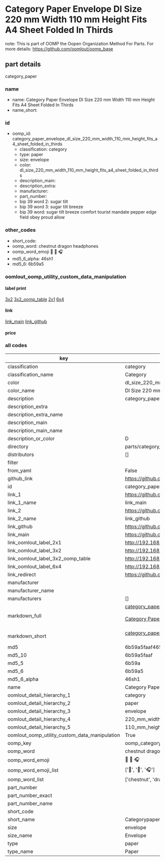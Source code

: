 # Category Paper Envelope Dl Size 220 mm Width 110 mm Height Fits A4 Sheet Folded In Thirds  

note: This is part of OOMP the Oopen Organization Method For Parts. For more details: https://github.com/oomlout/oomp_base

##  part details
  



category_paper



### name
* name: Category Paper Envelope Dl Size 220 mm Width 110 mm Height Fits A4 Sheet Folded In Thirds
* name_short: 
### id
* oomp_id: category_paper_envelope_dl_size_220_mm_width_110_mm_height_fits_a4_sheet_folded_in_thirds
  * classification: category
  * type: paper
  * size: envelope
  * color: dl_size_220_mm_width_110_mm_height_fits_a4_sheet_folded_in_thirds
  * description_main: 
  * description_extra: 
  * manufacturer: 
  * part_number: 
  * bip 39 word 2: sugar tilt
  * bip 39 word 3: sugar tilt breeze
  * bip 39 word: sugar tilt breeze comfort tourist mandate pepper edge field obey proud allow

### other_codes
* short_code: 
* oomp_word: chestnut dragon headphones
* oomp_word_emoji :chestnut: :dragon: :headphones:
* md5_6_alpha: 46sh1
* md5_6: 6b59a5






### oomlout_oomp_utility_custom_data_manipulation
#### label print
[3x2](http://192.168.1.245:1112/?label=oomp%2046sh1)
[3x2_oomp_table](http://192.168.1.108:1112/?label=oomp%2046sh1)
[2x1](http://192.168.1.242:1112/?label=oomp%2046sh1)
[6x4](http://192.168.1.55:1112/?label=oomp%2046sh1)    

#### link

[link_main](https://github.com/oomlout/oomlout_oomp_version_1_messy/tree/main/parts/category_paper_envelope_dl_size_220_mm_width_110_mm_height_fits_a4_sheet_folded_in_thirds) [link_github](https://github.com/oomlout/oomlout_oomp_version_1_messy/tree/main/parts/category_paper_envelope_dl_size_220_mm_width_110_mm_height_fits_a4_sheet_folded_in_thirds)                             

#### price







### all codes 
| key | value |  
| --- | --- |  
| classification | category |  
| classification_name | Category |  
| color | dl_size_220_mm_width_110_mm_height_fits_a4_sheet_folded_in_thirds |  
| color_name | Dl Size 220 mm Width 110 mm Height Fits A4 Sheet Folded In Thirds |  
| description | category_paper |  
| description_extra |  |  
| description_extra_name |  |  
| description_main |  |  
| description_main_name |  |  
| description_or_color | D  |  
| directory | parts/category_paper_envelope_dl_size_220_mm_width_110_mm_height_fits_a4_sheet_folded_in_thirds |  
| distributors | [] |  
| filter |  |  
| from_yaml | False |  
| github_link | https://github.com/oomlout/oomlout_oomp_part_src/tree/main/parts/category_paper_envelope_dl_size_220_mm_width_110_mm_height_fits_a4_sheet_folded_in_thirds |  
| id | category_paper_envelope_dl_size_220_mm_width_110_mm_height_fits_a4_sheet_folded_in_thirds |  
| link_1 | https://github.com/oomlout/oomlout_oomp_version_1_messy/tree/main/parts/category_paper_envelope_dl_size_220_mm_width_110_mm_height_fits_a4_sheet_folded_in_thirds |  
| link_1_name | link_main |  
| link_2 | https://github.com/oomlout/oomlout_oomp_version_1_messy/tree/main/parts/category_paper_envelope_dl_size_220_mm_width_110_mm_height_fits_a4_sheet_folded_in_thirds |  
| link_2_name | link_github |  
| link_github | https://github.com/oomlout/oomlout_oomp_version_1_messy/tree/main/parts/category_paper_envelope_dl_size_220_mm_width_110_mm_height_fits_a4_sheet_folded_in_thirds |  
| link_main | https://github.com/oomlout/oomlout_oomp_version_1_messy/tree/main/parts/category_paper_envelope_dl_size_220_mm_width_110_mm_height_fits_a4_sheet_folded_in_thirds |  
| link_oomlout_label_2x1 | http://192.168.1.242:1112/?label=oomp%2046sh1 |  
| link_oomlout_label_3x2 | http://192.168.1.245:1112/?label=oomp%2046sh1 |  
| link_oomlout_label_3x2_oomp_table | http://192.168.1.108:1112/?label=oomp%2046sh1 |  
| link_oomlout_label_6x4 | http://192.168.1.55:1112/?label=oomp%2046sh1 |  
| link_redirect | https://github.com/oomlout/oomlout_oomp_version_1_messy/tree/main/parts/category_paper_envelope_dl_size_220_mm_width_110_mm_height_fits_a4_sheet_folded_in_thirds |  
| manufacturer |  |  
| manufacturer_name |  |  
| manufacturers | [] |  
| markdown_full | [category_paper_envelope_dl_size_220_mm_width_110_mm_height_fits_a4_sheet_folded_in_thirds](none)<br>[](none)<br>[Category Paper Envelope Dl Size 220 Mm Width 110 Mm Height Fits A4 Sheet Folded In Thirds](none)<br><br> |  
| markdown_short | [category_paper_envelope_dl_size_220_mm_width_110_mm_height_fits_a4_sheet_folded_in_thirds](none)<br><br> |  
| md5 | 6b59a5faaf46545e1c72f2e2373886c6 |  
| md5_10 | 6b59a5faaf |  
| md5_5 | 6b59a |  
| md5_6 | 6b59a5 |  
| md5_6_alpha | 46sh1 |  
| name | Category Paper Envelope Dl Size 220 mm Width 110 mm Height Fits A4 Sheet Folded In Thirds |  
| oomlout_detail_hierarchy_1 | category |  
| oomlout_detail_hierarchy_2 | paper |  
| oomlout_detail_hierarchy_3 | envelope |  
| oomlout_detail_hierarchy_4 | 220_mm_width |  
| oomlout_detail_hierarchy_5 | 110_mm_height |  
| oomlout_oomp_utility_custom_data_manipulation | True |  
| oomp_key | oomp_category_paper_envelope_dl_size_220_mm_width_110_mm_height_fits_a4_sheet_folded_in_thirds |  
| oomp_word | chestnut dragon headphones |  
| oomp_word_emoji | :chestnut: :dragon: :headphones: |  
| oomp_word_emoji_list | [':chestnut:', ':dragon:', ':headphones:'] |  
| oomp_word_list | ['chestnut', 'dragon', 'headphones'] |  
| part_number |  |  
| part_number_exact |  |  
| part_number_name |  |  
| short_code |  |  
| short_name | Categorypaper |  
| size | envelope |  
| size_name | Envelope |  
| type | paper |  
| type_name | Paper |  
